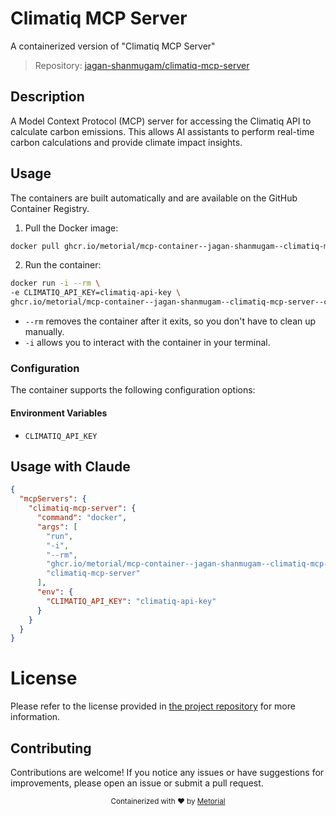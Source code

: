 
# Climatiq MCP Server

A containerized version of "Climatiq MCP Server"

> Repository: [jagan-shanmugam/climatiq-mcp-server](https://github.com/jagan-shanmugam/climatiq-mcp-server)

## Description

A Model Context Protocol (MCP) server for accessing the Climatiq API to calculate carbon emissions. This allows AI assistants to perform real-time carbon calculations and provide climate impact insights.


## Usage

The containers are built automatically and are available on the GitHub Container Registry.

1. Pull the Docker image:

```bash
docker pull ghcr.io/metorial/mcp-container--jagan-shanmugam--climatiq-mcp-server--climatiq-mcp-server
```

2. Run the container:

```bash
docker run -i --rm \ 
-e CLIMATIQ_API_KEY=climatiq-api-key \
ghcr.io/metorial/mcp-container--jagan-shanmugam--climatiq-mcp-server--climatiq-mcp-server  "climatiq-mcp-server"
```

- `--rm` removes the container after it exits, so you don't have to clean up manually.
- `-i` allows you to interact with the container in your terminal.



### Configuration

The container supports the following configuration options:




#### Environment Variables

- `CLIMATIQ_API_KEY`




## Usage with Claude

```json
{
  "mcpServers": {
    "climatiq-mcp-server": {
      "command": "docker",
      "args": [
        "run",
        "-i",
        "--rm",
        "ghcr.io/metorial/mcp-container--jagan-shanmugam--climatiq-mcp-server--climatiq-mcp-server",
        "climatiq-mcp-server"
      ],
      "env": {
        "CLIMATIQ_API_KEY": "climatiq-api-key"
      }
    }
  }
}
```

# License

Please refer to the license provided in [the project repository](https://github.com/jagan-shanmugam/climatiq-mcp-server) for more information.

## Contributing

Contributions are welcome! If you notice any issues or have suggestions for improvements, please open an issue or submit a pull request.

<div align="center">
  <sub>Containerized with ❤️ by <a href="https://metorial.com">Metorial</a></sub>
</div>
  